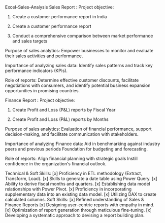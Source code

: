 Excel-Sales-Analysis
Sales Report :
Project objective:

1. Create a customer performance report in India

2. Create a customer performance report

3. Conduct a comprehensive comparison between market performance and sales targets

Purpose of sales analytics: Empower businesses to monitor and evaluate their sales activities and performance.

Importance of analyzing sales data: Identify sales patterns and track key performance indicators (KPIs).

Role of reports: Determine effective customer discounts, facilitate negotiations with consumers, and identify potential business expansion opportunities in promising countries.

Finance Report :
Project objective:

1. Create Profit and Loss (P&L) reports by Fiscal Year

2. Create Profit and Loss (P&L) reports by Months

Purpose of sales analytics: Evaluation of financial performance, support decision-making, and facilitate communication with stakeholders.

Importance of analyzing Finance data: Aid in benchmarking against industry peers and previous periods Foundation for budgeting and forecasting.

Role of reports: Align financial planning with strategic goals Instill confidence in the organization's financial outlook.

Technical & Soft Skills:
[x] Proficiency in ETL methodology (Extract, Transform, Load).
[x] Skills to generate a date table using Power Query.
[x] Ability to derive fiscal months and quarters.
[x] Establishing data model relationships with Power Pivot.
[x] Proficiency in incorporating supplementary data into an existing data model.
[x] Utilizing DAX to create calculated columns.
Soft Skills:
[x] Refined understanding of Sales & Finance Reports
[x] Designing user-centric reports with empathy in mind.
[x] Optimization of report generation through meticulous fine-tuning.
[x] Developing a systematic approach to devising a report building plan.
